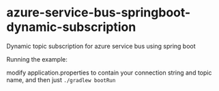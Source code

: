 # azure-service-bus-springboot-dynamic-subscription
Dynamic topic subscription for azure service bus using spring boot

Running the example:

modify application.properties to contain your connection string and topic name, and then just `./gradlew bootRun`